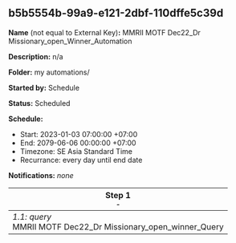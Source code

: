 ## b5b5554b-99a9-e121-2dbf-110dffe5c39d

**Name** (not equal to External Key)**:** MMRII MOTF Dec22_Dr Missionary_open_Winner_Automation


**Description:** n/a

**Folder:** my automations/

**Started by:** Schedule

**Status:** Scheduled

**Schedule:**

* Start: 2023-01-03 07:00:00 +07:00
* End: 2079-06-06 00:00:00 +07:00
* Timezone: SE Asia Standard Time
* Recurrance: every day until end date

**Notifications:** _none_


| Step 1<br>_<small>-</small>_ |
| --- |
| _1.1: query_<br>MMRII MOTF Dec22_Dr Missionary_open_winner_Query |

